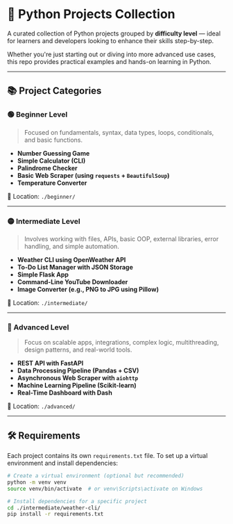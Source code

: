 # 🐍 Python Projects Collection

A curated collection of Python projects grouped by **difficulty level** — ideal for learners and developers looking to enhance their skills step-by-step.

Whether you're just starting out or diving into more advanced use cases, this repo provides practical examples and hands-on learning in Python.

---

## 📚 Project Categories

### 🟢 Beginner Level

> Focused on fundamentals, syntax, data types, loops, conditionals, and basic functions.

- **Number Guessing Game**
- **Simple Calculator (CLI)**
- **Palindrome Checker**
- **Basic Web Scraper (using `requests` + `BeautifulSoup`)**
- **Temperature Converter**

📂 Location: `./beginner/`

---

### 🟡 Intermediate Level

> Involves working with files, APIs, basic OOP, external libraries, error handling, and simple automation.

- **Weather CLI using OpenWeather API**
- **To-Do List Manager with JSON Storage**
- **Simple Flask App**
- **Command-Line YouTube Downloader**
- **Image Converter (e.g., PNG to JPG using Pillow)**

📂 Location: `./intermediate/`

---

### 🔴 Advanced Level

> Focus on scalable apps, integrations, complex logic, multithreading, design patterns, and real-world tools.

- **REST API with FastAPI**
- **Data Processing Pipeline (Pandas + CSV)**
- **Asynchronous Web Scraper with `aiohttp`**
- **Machine Learning Pipeline (Scikit-learn)**
- **Real-Time Dashboard with Dash**

📂 Location: `./advanced/`

---

## 🛠 Requirements

Each project contains its own `requirements.txt` file. To set up a virtual environment and install dependencies:

```bash
# Create a virtual environment (optional but recommended)
python -m venv venv
source venv/bin/activate  # or venv\Scripts\activate on Windows

# Install dependencies for a specific project
cd ./intermediate/weather-cli/
pip install -r requirements.txt
